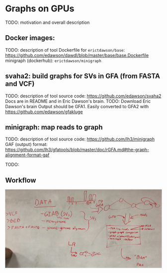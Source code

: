 # Graphs on GPUs
TODO: motivation and overall description


## Docker images:
TODO: description of tool
Dockerfile for `erictdawson/base`: https://github.com/edawson/dawdl/blob/master/base/base.Dockerfile
minigraph (dockerhub): `erictdawson/minigraph`

## svaha2: build graphs for SVs in GFA (from FASTA and VCF)
TODO: description of tool
source code: https://github.com/edawson/svaha2  
Docs are in README and in Eric Dawson's brain. 
TODO: Download Eric Dawson's brain
Output should be GFA1. Easily converted to GFA2 with https://github.com/edawson/gfakluge

## minigraph: map reads to graph
TODO: description of tool
source code: https://github.com/lh3/minigraph  
GAF (output) format: https://github.com/lh3/gfatools/blob/master/doc/rGFA.md#the-graph-alignment-format-gaf

TODO: 

## Workflow

![](docs/images/workflow.png)
